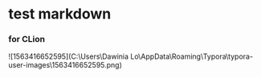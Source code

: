 # test markdown

### for CLion

![1563416652595](C:\Users\Dawinia Lo\AppData\Roaming\Typora\typora-user-images\1563416652595.png)